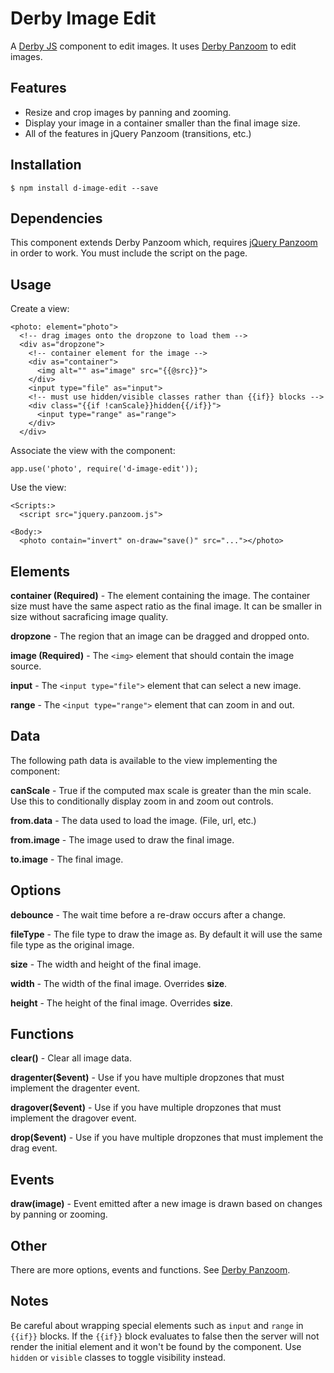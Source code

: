 Derby Image Edit
================

A [Derby JS](http://derbyjs.com) component to edit images.
It uses [Derby Panzoom](https://github.com/psirenny/d-panzoom) to edit images.

Features
--------

* Resize and crop images by panning and zooming.
* Display your image in a container smaller than the final image size.
* All of the features in jQuery Panzoom (transitions, etc.)

Installation
------------

    $ npm install d-image-edit --save

Dependencies
------------

This component extends Derby Panzoom which, requires [jQuery Panzoom](https://github.com/timmywil/jquery.panzoom) in order to work.
You must include the script on the page.

Usage
-----

Create a view:

    <photo: element="photo">
      <!-- drag images onto the dropzone to load them -->
      <div as="dropzone">
        <!-- container element for the image -->
        <div as="container">
          <img alt="" as="image" src="{{@src}}">
        </div>
        <input type="file" as="input">
        <!-- must use hidden/visible classes rather than {{if}} blocks -->
        <div class="{{if !canScale}}hidden{{/if}}">
          <input type="range" as="range">
        </div>
      </div>

Associate the view with the component:

    app.use('photo', require('d-image-edit'));

Use the view:

    <Scripts:>
      <script src="jquery.panzoom.js">

    <Body:>
      <photo contain="invert" on-draw="save()" src="..."></photo>

Elements
--------

**container (Required)** - The element containing the image. The container size must have the same aspect ratio as the final image. It can be smaller in size without sacraficing image quality.

**dropzone** - The region that an image can be dragged and dropped onto.

**image (Required)** - The `<img>` element that should contain the image source.

**input** - The `<input type="file">` element that can select a new image.

**range** - The `<input type="range">` element that can zoom in and out.

Data
----

The following path data is available to the view implementing the component:

**canScale** - True if the computed max scale is greater than the min scale. Use this to conditionally display zoom in and zoom out controls.

**from.data** - The data used to load the image. (File, url, etc.)

**from.image** - The image used to draw the final image.

**to.image** - The final image.

Options
-------

**debounce** - The wait time before a re-draw occurs after a change.

**fileType** - The file type to draw the image as. By default it will use the same file type as the original image.

**size** - The width and height of the final image.

**width** - The width of the final image. Overrides **size**.

**height** - The height of the final image. Overrides **size**.

Functions
---------

**clear()** - Clear all image data.

**dragenter($event)** - Use if you have multiple dropzones that must implement the dragenter event.

**dragover($event)** - Use if you have multiple dropzones that must implement the dragover event.

**drop($event)** - Use if you have multiple dropzones that must implement the drag event.

Events
------

**draw(image)** - Event emitted after a new image is drawn based on changes by panning or zooming.

Other
-----

There are more options, events and functions. See [Derby Panzoom](http://derbyjs.com).

Notes
-----

Be careful about wrapping special elements such as `input` and `range` in `{{if}}` blocks.
If the `{{if}}` block evaluates to false then the server will not render the initial element and it won't be found by the component.
Use `hidden` or `visible` classes to toggle visibility instead.
